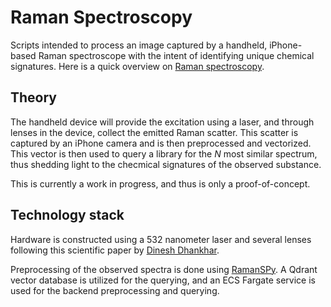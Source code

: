 # Raman Spectroscopy

Scripts intended to process an image captured by a handheld, iPhone-based Raman spectroscope with the intent of identifying unique chemical signatures. Here is a quick overview on [Raman spectroscopy](https://www.horiba.com/usa/scientific/technologies/raman-imaging-and-spectroscopy/raman-spectroscopy/).

## Theory
The handheld device will provide the excitation using a laser, and through lenses in the device, collect the emitted Raman scatter. This scatter is captured by an iPhone camera and is then preprocessed and vectorized. This vector is then used to query a library for the *N* most similar spectrum, thus shedding light to the checmical signatures of the observed substance. 

This is currently a work in progress, and thus is only a proof-of-concept. 

## Technology stack
Hardware is constructed using a 532 nanometer laser and several lenses following this scientific paper by [Dinesh Dhankhar](https://pubs.aip.org/aip/rsi/article/92/5/054101/1021535/Cell-phone-camera-Raman-spectrometer).

Preprocessing of the observed spectra is done using [RamanSPy](https://ramanspy.readthedocs.io/en/latest/overview.html). A Qdrant vector database is utilized for the querying, and an ECS Fargate service is used for the backend preprocessing and querying. 
